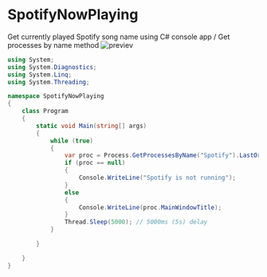 # SpotifyNowPlaying
Get currently played Spotify song name using C# console app / Get processes by name method
![previev](https://raw.githubusercontent.com/maciekkoks/SpotifyNowPlaying/main/previev.png)
```cs
using System;
using System.Diagnostics;
using System.Linq;
using System.Threading;

namespace SpotifyNowPlaying
{
    class Program
    {
        static void Main(string[] args)
        {
            while (true)
            {
                var proc = Process.GetProcessesByName("Spotify").LastOrDefault(p => !string.IsNullOrWhiteSpace(p.MainWindowTitle));
                if (proc == null)
                {
                    Console.WriteLine("Spotify is not running");
                }
                else
                {
                    Console.WriteLine(proc.MainWindowTitle);
                }
                Thread.Sleep(5000); // 5000ms (5s) delay
            }

        }

    }
}
```
